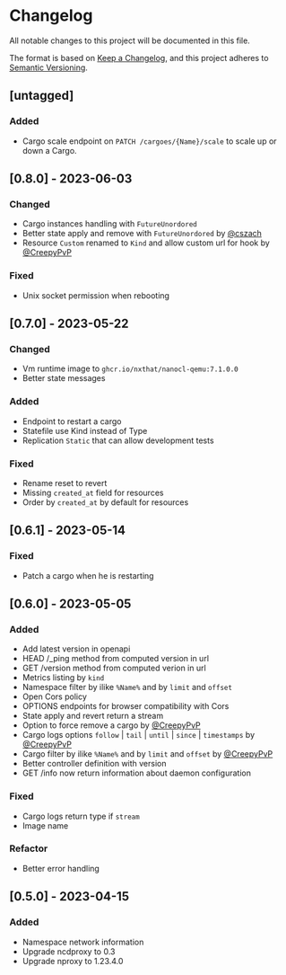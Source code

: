 # Changelog

All notable changes to this project will be documented in this file.

The format is based on [Keep a Changelog](https://keepachangelog.com/en/1.0.0/),
and this project adheres to [Semantic Versioning](https://semver.org/spec/v2.0.0.html).

## [untagged]

### Added

- Cargo scale endpoint on `PATCH /cargoes/{Name}/scale` to scale up or down a Cargo.

## [0.8.0] - 2023-06-03

### Changed

- Cargo instances handling with `FutureUnordored`
- Better state apply and remove with `FutureUnordored` by [@cszach](https://github.com/cszach)
- Resource `Custom` renamed to `Kind` and allow custom url for hook by [@CreepyPvP](https://github.com/CreepyPvP)

### Fixed

- Unix socket permission when rebooting

## [0.7.0] - 2023-05-22

### Changed

- Vm runtime image to `ghcr.io/nxthat/nanocl-qemu:7.1.0.0`
- Better state messages

### Added

- Endpoint to restart a cargo
- Statefile use Kind instead of Type
- Replication `Static` that can allow development tests

### Fixed

- Rename reset to revert
- Missing `created_at` field for resources
- Order by `created_at` by default for resources

## [0.6.1] - 2023-05-14

### Fixed

- Patch a cargo when he is restarting

## [0.6.0] - 2023-05-05

### Added

- Add latest version in openapi
- HEAD /\_ping method from computed version in url
- GET /version method from computed verion in url
- Metrics listing by `kind`
- Namespace filter by ilike `%Name%` and by `limit` and `offset`
- Open Cors policy
- OPTIONS endpoints for browser compatibility with Cors
- State apply and revert return a stream
- Option to force remove a cargo by [@CreepyPvP](https://github.com/CreepyPvP)
- Cargo logs options `follow` | `tail` | `until` | `since` | `timestamps` by [@CreepyPvP](https://github.com/CreepyPvP)
- Cargo filter by ilike `%Name%` and by `limit` and `offset` by [@CreepyPvP](https://github.com/CreepyPvP)
- Better controller definition with version
- GET /info now return information about daemon configuration

### Fixed

- Cargo logs return type if `stream`
- Image name

### Refactor

- Better error handling

## [0.5.0] - 2023-04-15

### Added

- Namespace network information
- Upgrade ncdproxy to 0.3
- Upgrade nproxy to 1.23.4.0
